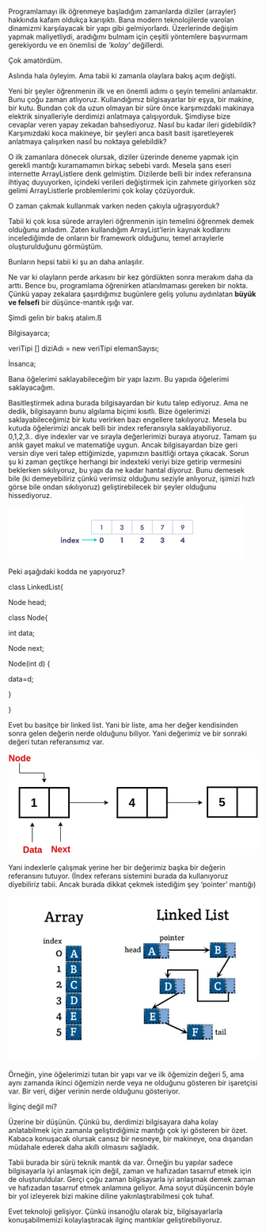 Programlamayı ilk öğrenmeye başladığım zamanlarda diziler (arrayler) hakkında kafam oldukça karışıktı. Bana modern teknolojilerde varolan dinamizmi karşılayacak bir yapı gibi gelmiyorlardı. Üzerlerinde değişim yapmak maliyetliydi, aradığımı bulmam için çeşitli yöntemlere başvurmam gerekiyordu ve en önemlisi de  _‘kolay’_ değillerdi.

Çok amatördüm.

Aslında hala öyleyim. Ama tabii ki zamanla olaylara bakış açım değişti.

Yeni bir şeyler öğrenmenin ilk ve en önemli adımı o şeyin temelini anlamaktır. Bunu çoğu zaman atlıyoruz. Kullandığımız bilgisayarlar bir eşya, bir makine, bir kutu. Bundan çok da uzun olmayan bir süre önce karşımızdaki makinaya elektrik sinyalleriyle derdimizi anlatmaya çalışıyorduk. Şimdiyse bize cevaplar veren yapay zekadan bahsediyoruz. Nasıl bu kadar ileri gidebildik? Karşımızdaki koca makineye, bir şeyleri anca basit basit işaretleyerek anlatmaya çalışırken nasıl bu noktaya gelebildik?

O ilk zamanlara dönecek olursak, diziler üzerinde deneme yapmak için gerekli mantığı kuramamamın birkaç sebebi vardı. Mesela şans eseri internette ArrayListlere denk gelmiştim. Dizilerde belli bir index referansına ihtiyaç duyuyorken, içindeki verileri değiştirmek için zahmete giriyorken söz gelimi ArrayListlerle problemlerimi çok kolay çözüyorduk.

O zaman çakmak kullanmak varken neden çakıyla uğraşıyorduk?

Tabii ki çok kısa sürede arrayleri öğrenmenin işin temelini öğrenmek demek olduğunu anladım. Zaten kullandığım ArrayList’lerin kaynak kodlarını incelediğimde de onların bir framework olduğunu, temel arraylerle oluşturulduğunu görmüştüm.

Bunların hepsi tabii ki şu an daha anlaşılır.

Ne var ki olayların perde arkasını bir kez gördükten sonra merakım daha da arttı. Bence bu, programlama öğrenirken atlanılmaması gereken bir nokta. Çünkü yapay zekalara şaşırdığımız bugünlere geliş yolunu aydınlatan  **büyük ve felsefi**  bir düşünce-mantık ışığı var.

Şimdi gelin bir bakış atalım.ß

Bilgisayarca;

veriTipi [] diziAdı = new veriTipi elemanSayısı;

İnsanca;

Bana öğelerimi saklayabileceğim bir yapı lazım. Bu yapıda öğelerimi saklayacağım.

Basitleştirmek adına burada bilgisayardan bir kutu talep ediyoruz. Ama ne dedik, bilgisayarın bunu algılama biçimi kısıtlı. Bize ögelerimizi saklayabileceğimiz bir kutu verirken bazı engellere takılıyoruz. Mesela bu kutuda öğelerimizi ancak belli bir index referansıyla saklayabiliyoruz. 0,1,2,3.. diye indexler var ve sırayla değerlerimizi buraya atıyoruz. Tamam şu anlık gayet makul ve matematiğe uygun. Ancak bilgisayardan bize geri versin diye veri talep ettiğimizde, yapımızın basitliği ortaya çıkacak. Sorun şu ki zaman geçtikçe herhangi bir indexteki veriyi bize getirip vermesini beklerken sıkılıyoruz, bu yapı da ne kadar hantal diyoruz. Bunu demesek bile (ki demeyebiliriz çünkü verimsiz olduğunu seziyle anlıyoruz, işimizi hızlı görse bile ondan sıkılıyoruz) geliştirebilecek bir şeyler olduğunu hissediyoruz.

![image](/public/assets/veriyapilarivefelsefe/array.png)

Peki aşağıdaki kodda ne yapıyoruz?

class LinkedList{

Node head;

class Node{

int data;

Node next;

Node(int d) {

data=d;

}

}

Evet bu basitçe bir linked list. Yani bir liste, ama her değer kendisinden sonra gelen değerin nerde olduğunu biliyor. Yani değerimiz ve bir sonraki değeri tutan referansımız var.

![image](/public/assets/veriyapilarivefelsefe/linkedlist.png)


Yani indexlerle çalışmak yerine her bir değerimiz başka bir değerin referansını tutuyor. (İndex referans sistemini burada da kullanıyoruz diyebiliriz tabii. Ancak burada dikkat çekmek istediğim şey ‘pointer’ mantığı)

![image](/public/assets/veriyapilarivefelsefe/linkedlistarray.png)




Örneğin, yine öğelerimizi tutan bir yapı var ve ilk öğemizin değeri 5, ama aynı zamanda ikinci öğemizin nerde veya ne olduğunu gösteren bir işaretçisi var. Bir veri, diğer verinin nerde olduğunu gösteriyor.

İlginç değil mi?

Üzerine bir düşünün. Çünkü bu, derdimizi bilgisayara daha kolay anlatabilmek için zamanla geliştirdiğimiz mantığı çok iyi gösteren bir özet. Kabaca konuşacak olursak cansız bir nesneye, bir makineye, ona dışarıdan müdahale ederek daha akıllı olmasını sağladık.

Tabii burada bir sürü teknik mantık da var. Örneğin bu yapılar sadece bilgisayarla iyi anlaşmak için değil, zaman ve hafızadan tasarruf etmek için de oluşturuldular. Gerçi çoğu zaman bilgisayarla iyi anlaşmak demek zaman ve hafızadan tasarruf etmek anlamına geliyor. Ama soyut düşüncenin böyle bir yol izleyerek bizi makine diline yakınlaştırabilmesi çok tuhaf.

Evet teknoloji gelişiyor. Çünkü insanoğlu olarak biz, bilgisayarlarla konuşabilmemizi kolaylaştıracak ilginç mantıklar geliştirebiliyoruz.